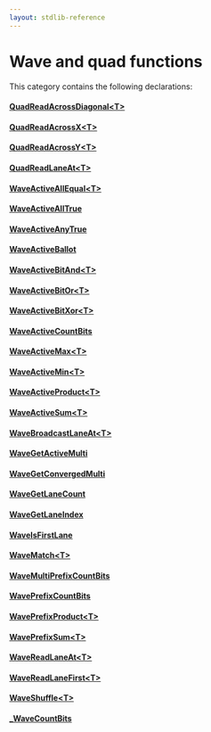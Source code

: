 ```yaml
---
layout: stdlib-reference
---
```

# Wave and quad functions

This category contains the following declarations:

#### [QuadReadAcrossDiagonal\<T\>](quadreadacrossdiagonal-048e)

#### [QuadReadAcrossX\<T\>](quadreadacrossx-048e)

#### [QuadReadAcrossY\<T\>](quadreadacrossy-048e)

#### [QuadReadLaneAt\<T\>](quadreadlaneat-048c)

#### [WaveActiveAllEqual\<T\>](waveactiveallequal-04ad)

#### [WaveActiveAllTrue](waveactivealltrue-04ad)

#### [WaveActiveAnyTrue](waveactiveanytrue-04ad)

#### [WaveActiveBallot](waveactiveballot-04a)

#### [WaveActiveBitAnd\<T\>](waveactivebitand-04ad)

#### [WaveActiveBitOr\<T\>](waveactivebitor-04ad)

#### [WaveActiveBitXor\<T\>](waveactivebitxor-04ad)

#### [WaveActiveCountBits](waveactivecountbits-04af)

#### [WaveActiveMax\<T\>](waveactivemax-04a)

#### [WaveActiveMin\<T\>](waveactivemin-04a)

#### [WaveActiveProduct\<T\>](waveactiveproduct-04a)

#### [WaveActiveSum\<T\>](waveactivesum-04a)

#### [WaveBroadcastLaneAt\<T\>](wavebroadcastlaneat-04dh)

#### [WaveGetActiveMulti](wavegetactivemulti-047d)

#### [WaveGetConvergedMulti](wavegetconvergedmulti-047g)

#### [WaveGetLaneCount](wavegetlanecount-047b)

#### [WaveGetLaneIndex](wavegetlaneindex-047b)

#### [WaveIsFirstLane](waveisfirstlane-046b)

#### [WaveMatch\<T\>](wavematch-04)

#### [WaveMultiPrefixCountBits](wavemultiprefixcountbits-049fk)

#### [WavePrefixCountBits](waveprefixcountbits-04af)

#### [WavePrefixProduct\<T\>](waveprefixproduct-04a)

#### [WavePrefixSum\<T\>](waveprefixsum-04a)

#### [WaveReadLaneAt\<T\>](wavereadlaneat-048c)

#### [WaveReadLaneFirst\<T\>](wavereadlanefirst-048c)

#### [WaveShuffle\<T\>](waveshuffle-04)

#### [\_WaveCountBits](0wavecountbits-015a)


<!-- RTD-TOC-START
```{toctree}
:titlesonly:
:hidden:

QuadReadAcrossDiagonal <quadreadacrossdiagonal-048e>
QuadReadAcrossX <quadreadacrossx-048e>
QuadReadAcrossY <quadreadacrossy-048e>
QuadReadLaneAt <quadreadlaneat-048c>
WaveActiveAllEqual <waveactiveallequal-04ad>
WaveActiveAllTrue <waveactivealltrue-04ad>
WaveActiveAnyTrue <waveactiveanytrue-04ad>
WaveActiveBallot <waveactiveballot-04a>
WaveActiveBitAnd <waveactivebitand-04ad>
WaveActiveBitOr <waveactivebitor-04ad>
WaveActiveBitXor <waveactivebitxor-04ad>
WaveActiveCountBits <waveactivecountbits-04af>
WaveActiveMax <waveactivemax-04a>
WaveActiveMin <waveactivemin-04a>
WaveActiveProduct <waveactiveproduct-04a>
WaveActiveSum <waveactivesum-04a>
WaveBroadcastLaneAt <wavebroadcastlaneat-04dh>
WaveGetActiveMulti <wavegetactivemulti-047d>
WaveGetConvergedMulti <wavegetconvergedmulti-047g>
WaveGetLaneCount <wavegetlanecount-047b>
WaveGetLaneIndex <wavegetlaneindex-047b>
WaveIsFirstLane <waveisfirstlane-046b>
WaveMatch <wavematch-04>
WaveMultiPrefixCountBits <wavemultiprefixcountbits-049fk>
WavePrefixCountBits <waveprefixcountbits-04af>
WavePrefixProduct <waveprefixproduct-04a>
WavePrefixSum <waveprefixsum-04a>
WaveReadLaneAt <wavereadlaneat-048c>
WaveReadLaneFirst <wavereadlanefirst-048c>
WaveShuffle <waveshuffle-04>
_WaveCountBits <0wavecountbits-015a>
```
RTD-TOC-END -->
